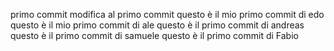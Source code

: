 primo commit
modifica al primo commit 
questo è  il mio primo commit di edo
questo è  il mio primo commit di ale
questo è il primo commit di andreas
questo è il primo commit di samuele
questo è il primo commit di Fabio
